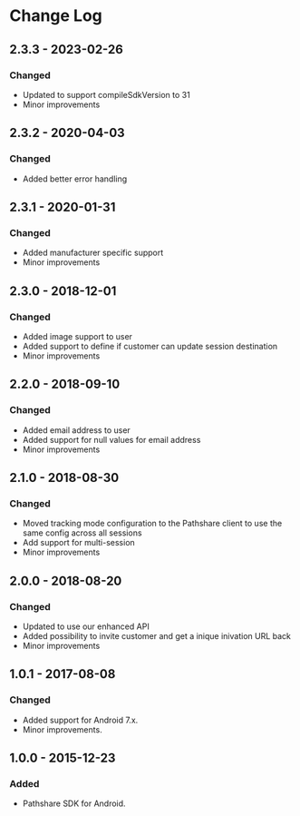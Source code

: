 # Change Log

## 2.3.3 - 2023-02-26
### Changed
- Updated to support compileSdkVersion to 31
- Minor improvements

## 2.3.2 - 2020-04-03
### Changed
- Added better error handling

## 2.3.1 - 2020-01-31
### Changed
- Added manufacturer specific support
- Minor improvements

## 2.3.0 - 2018-12-01
### Changed
- Added image support to user
- Added support to define if customer can update session destination
- Minor improvements

## 2.2.0 - 2018-09-10
### Changed
- Added email address to user
- Added support for null values for email address
- Minor improvements

## 2.1.0 - 2018-08-30
### Changed
- Moved tracking mode configuration to the Pathshare client to use the same config across all sessions
- Add support for multi-session
- Minor improvements

## 2.0.0 - 2018-08-20
### Changed
- Updated to use our enhanced API
- Added possibility to invite customer and get a inique inivation URL back
- Minor improvements


## 1.0.1 - 2017-08-08
### Changed
- Added support for Android 7.x.
- Minor improvements.

## 1.0.0 - 2015-12-23
### Added
- Pathshare SDK for Android.
